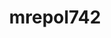 ---
title: mrepol742
github: https://github.com/mrepol742
mode: dark
transition: 1s
score: 77.4
archetype:
- Little Bit of Everything
---